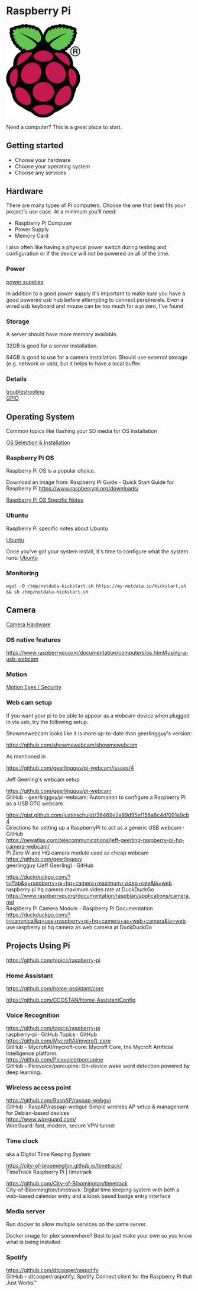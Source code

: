 # Raspberry Pi

[<img src="./logos/RPi-Logo-Reg-SCREEN.svg" alt="raspberry pi logo" width="200px">](./logos/logos-raspberry-pi.md)

Need a computer?
This is a great place to start. 

## Getting started

- Choose your hardware
- Choose your operating system
- Choose any services

## Hardware

There are many types of Pi computers. Choose the one that best fits your project's use case. At a minimum you'll need:

  - Raspberry Pi Computer
  - Power Supply
  - Memory Card

I also often like having a physical power switch during testing and configuration or if the device will not be powered on all of the time. 


### Power

[power supplies](hardware/power-supply.md)  

In addition to a good power supply
it's important to make sure you have a good powered usb hub before attempting to connect peripherals. Even a wired usb keyboard and mouse can be too much for a pi zero, I've found. 

### Storage 

A server should have more memory available.  

32GB is good for a server installation.  

64GB is good to use for a camera installation. Should use external storage (e.g. network or usb), but it helps to have a local buffer. 

### Details

[troubleshooting](troubleshooting.md)  
[GPIO](./hardware/gpio.md)  


## Operating System

Common topics like flashing your SD media for OS installation

[OS Selection & Installation](./os/index.md)  

### Raspberry Pi OS

Raspberry Pi OS is a popular choice. 

Download an image from:
Raspberry Pi Guide - Quick Start Guide for Raspberry Pi
https://www.raspberrypi.org/downloads/

[Raspberry Pi OS Specific Notes](os/raspberry-pi-os.md)

### Ubuntu

Raspberry Pi specific notes about Ubuntu

[Ubuntu](os/ubuntu.md)

Once you've got your system install, it's time to configure what the system runs: [Ubuntu](../system/linux/ubuntu.md)

### Monitoring

```
wget -O /tmp/netdata-kickstart.sh https://my-netdata.io/kickstart.sh && sh /tmp/netdata-kickstart.sh
```

## Camera

[Camera Hardware](./hardware/camera.md)  

### OS native features

https://www.raspberrypi.com/documentation/computers/os.html#using-a-usb-webcam

### Motion

[Motion Eyes / Security](./camera/security.md)  


### Web cam setup

If you want your pi to be able to appear as a webcam device when plugged in via usb, try the following setup.

Showmewebcam looks like it is more up-to-date than geerlingguy's version:

https://github.com/showmewebcam/showmewebcam

As mentioned in

https://github.com/geerlingguy/pi-webcam/issues/4

Jeff Geerling's webcam setup

https://github.com/geerlingguy/pi-webcam  
GitHub - geerlingguy/pi-webcam: Automation to configure a Raspberry Pi as a USB OTG webcam  

https://gist.github.com/justinschuldt/36469e2a89d95ef158a8c4df091e9cb4  
Directions for setting up a RaspberryPi to act as a generic USB webcam · GitHub  
https://newatlas.com/telecommunications/jeff-geerling-raspberry-pi-hq-camera-webcam/  
Pi Zero W and HQ camera module used as cheap webcam  
https://github.com/geerlingguy  
geerlingguy (Jeff Geerling) · GitHub  

https://duckduckgo.com/?t=ffab&q=raspberry+pi+hq+camera+maximum+video+rate&ia=web  
raspberry pi hq camera maximum video rate at DuckDuckGo  
https://www.raspberrypi.org/documentation/raspbian/applications/camera.md  
Raspberry Pi Camera Module - Raspberry Pi Documentation  
https://duckduckgo.com/?t=canonical&q=use+raspberry+pi+hq+camera+as+web+camera&ia=web  
use raspberry pi hq camera as web camera at DuckDuckGo  



## Projects Using Pi

https://github.com/topics/raspberry-pi

### Home Assistant

https://github.com/home-assistant/core

https://github.com/CCOSTAN/Home-AssistantConfig

### Voice Recognition

https://github.com/topics/raspberry-pi  
raspberry-pi · GitHub Topics · GitHub  
https://github.com/MycroftAI/mycroft-core  
GitHub - MycroftAI/mycroft-core: Mycroft Core, the Mycroft Artificial Intelligence platform.  
https://github.com/Picovoice/porcupine  
GitHub - Picovoice/porcupine: On-device wake word detection powered by deep learning.  

### Wireless access point

https://github.com/RaspAP/raspap-webgui  
GitHub - RaspAP/raspap-webgui: Simple wireless AP setup & management for Debian-based devices  
https://www.wireguard.com/  
WireGuard: fast, modern, secure VPN tunnel  


### Time clock

aka a Digital Time Keeping System

https://city-of-bloomington.github.io/timetrack/  
TimeTrack Raspberry Pi | timetrack  

https://github.com/City-of-Bloomington/timetrack  
City-of-Bloomington/timetrack: Digital time keeping system with both a web-based calendar entry and a kiosk based badge entry interface  


### Media server

Run docker to allow multiple services on the same server.  

Docker image for plex somewhere? Best to just make your own so you know what is being installed.

### Spotify

https://github.com/dtcooper/raspotify  
GitHub - dtcooper/raspotify: Spotify Connect client for the Raspberry Pi that Just Works™  

